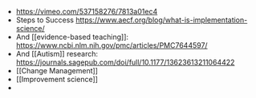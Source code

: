 - https://vimeo.com/537158276/7813a01ec4
- Steps to Success
  https://www.aecf.org/blog/what-is-implementation-science/
- And [[evidence-based teaching]]:
  https://www.ncbi.nlm.nih.gov/pmc/articles/PMC7644597/
- And [[Autism]] research:
  https://journals.sagepub.com/doi/full/10.1177/13623613211064422
- [[Change Management]]
- [[Improvement science]]
-